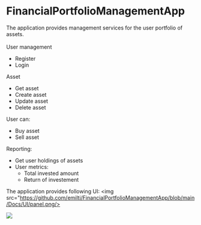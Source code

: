 # FinancialPortfolioManagementApp
The application provides management services for the user portfolio of assets.<br/>
<br/>
User management
* Register
* Login

Asset
* Get asset
* Create asset
* Update asset
* Delete asset

User can:
* Buy asset
* Sell asset

Reporting:
* Get user holdings of assets
*  User metrics:
   * Total invested amount
   * Return of investement

The application provides following UI:
<img src="https://github.com/emilti/FinancialPortfolioManagementApp/blob/main/Docs/UI/panel.png/>

<img src="https://github.com/emilti/FinancialPortfolioManagementApp/blob/1de9eea5a5e9f465424219c27225085c86ae30d8/Docs/DatabaseDiagram.png"/>
